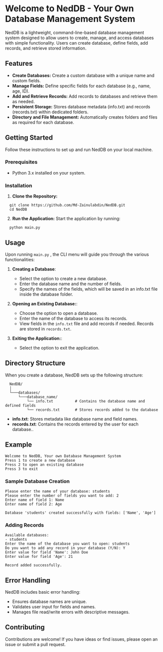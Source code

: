 # Welcome to NedDB - Your Own Database Management System

NedDB is a lightweight, command-line-based database management system designed to allow users to create, manage, and access databases with simple functionality. Users can create database, define fields, add records, and retrieve stored information.

## Features

- **Create Databases:** Create a custom database with a unique name and custom fields.
- **Manage Fields:** Define specific fields for each database (e.g., name, age, ID).
- **Add and Retrieve Records:** Add records to databases and retrieve them as needed.
- **Persistent Storage:** Stores database metadata (info.txt) and records (records.txt) within dedicated folders.
- **Directory and File Management:** Automatically creates folders and files as required for each database.

## Getting Started

Follow these instructions to set up and run NedDB on your local machine.

### Prerequisites
 - Python 3.x installed on your system.

### Installation

1. **Clone the Repository:**

```
  git clone https://github.com/Md-Zainulabdin/NedDB.git
  cd NedDB
```

2. **Run the Application:** Start the application by running:

```
  python main.py
```

## Usage

Upon running <code>main.py</code> , the CLI menu will guide you through the various functionalities:

1. **Creating a Database**:
    - Select the option to create a new database.
    - Enter the database name and the number of fields.
    - Specify the names of the fields, which will be saved in an info.txt file inside the database folder.

2. **Opening an Existing Database:**:
    - Choose the option to open a database.
    - Enter the name of the database to access its records.
    - View fields in the <code>info.txt</code> file and add records if needed. Records are stored in <code>records.txt</code>.  

3. **Exiting the Application:**:
    - Select the option to exit the application.

## Directory Structure

When you create a database, NedDB sets up the following structure:

```
  NedDB/
  │
  └───databases/
      └───database_name/
          └── info.txt          # Contains the database name and defined fields
          └── records.txt       # Stores records added to the database
```

- **info.txt**: Stores metadata like database name and field names.
- **records.txt**: Contains the records entered by the user for each database..

## Example

```
Welcome to NedDB, Your own Database Management System
Press 1 to create a new database
Press 2 to open an existing database
Press 3 to exit
```

### Sample Database Creation

```
Please enter the name of your database: students
Please enter the number of fields you want to add: 2
Enter name of field 1: Name
Enter name of field 2: Age

Database 'students' created successfully with fields: ['Name', 'Age']
```

### Adding Records

```
Available databases:
- students
Enter the name of the database you want to open: students
Do you want to add any record in your database (Y/N): Y
Enter value for field 'Name': John Doe
Enter value for field 'Age': 21

Record added successfully.
```

## Error Handling

NedDB includes basic error handling:

- Ensures database names are unique.
- Validates user input for fields and names.
- Manages file read/write errors with descriptive messages.

## Contributing

Contributions are welcome! If you have ideas or find issues, please open an issue or submit a pull request.